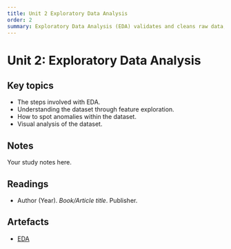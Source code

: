 ```yaml
---
title: Unit 2 Exploratory Data Analysis
order: 2
summary: Exploratory Data Analysis (EDA) validates and cleans raw data, uncovers hidden insights, and guides the selection and refinement of features for effective machine learning.
---
```


# Unit 2: Exploratory Data Analysis

## Key topics
- The steps involved with EDA.
- Understanding the dataset through feature exploration.
- How to spot anomalies within the dataset.
- Visual analysis of the dataset.

## Notes
Your study notes here.

## Readings
- Author (Year). *Book/Article title*. Publisher.

## Artefacts
- [EDA](../../artefacts/module-3/unit-02-eda-tutorial-notebook.ipynb)